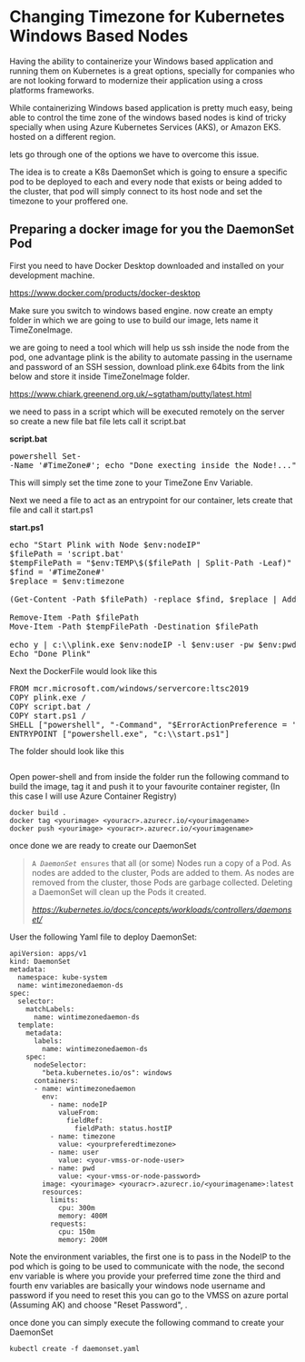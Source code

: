 <h1><b>Changing Timezone for Kubernetes Windows Based Nodes</b></h1>
<!-- wp:paragraph -->
<p>Having the ability to containerize your Windows based application and running them on Kubernetes is a great options, specially for companies who are not looking forward to modernize their application using a cross platforms frameworks.</p>
<!-- /wp:paragraph -->

<!-- wp:paragraph -->
<p>While containerizing Windows based application is pretty much easy, being able to control the time zone of the windows based nodes is kind of tricky specially when using Azure Kubernetes Services (AKS), or Amazon EKS. hosted on a different region.</p>
<!-- /wp:paragraph -->

<!-- wp:paragraph -->
<p>lets go through one of the options we have to overcome this issue.</p>
<!-- /wp:paragraph -->

<!-- wp:paragraph -->
<p>The idea is to create a K8s DaemonSet which is going to ensure a specific pod to be deployed to each and every node that exists or being added to the cluster, that pod will simply connect to its host node and set the timezone to your proffered one.</p>
<!-- /wp:paragraph -->

<!-- wp:heading -->
<h2>Preparing a docker image for you the DaemonSet Pod</h2>
<!-- /wp:heading -->

<!-- wp:paragraph -->
<p>First you need to have Docker Desktop downloaded and installed on your development machine.</p>
<!-- /wp:paragraph -->

<!-- wp:paragraph {"align":"center"} -->
<p class="has-text-align-center"><a href="https://www.docker.com/products/docker-desktop" data-type="URL" data-id="https://www.docker.com/products/docker-desktop">https://www.docker.com/products/docker-desktop</a></p>
<!-- /wp:paragraph -->

<!-- wp:paragraph -->
<p>Make sure you switch to windows based engine. now create an empty folder in which we are going to use to build our image, lets name it TimeZoneImage.</p>
<!-- /wp:paragraph -->
<!-- wp:paragraph -->
<p>we are going to need a tool which will help us ssh inside the node from the pod, one advantage plink is the ability to automate passing in the username and password of an SSH session, download plink.exe 64bits from the link below and store it inside TimeZoneImage folder.</p>
<!-- /wp:paragraph -->

<!-- wp:paragraph {"align":"center"} -->
<p class="has-text-align-center"><a href="https://www.chiark.greenend.org.uk/~sgtatham/putty/latest.html" data-type="URL" data-id="https://www.chiark.greenend.org.uk/~sgtatham/putty/latest.html">https://www.chiark.greenend.org.uk/~sgtatham/putty/latest.html</a></p>
<!-- /wp:paragraph -->

<!-- wp:paragraph -->
<p>we need to pass in a script which will be executed remotely on the server so create a new file bat file lets call it script.bat</p>
<!-- /wp:paragraph -->

<!-- wp:paragraph {"fontSize":"medium"} -->
<p class="has-medium-font-size"><strong>script.bat</strong></p>
<!-- /wp:paragraph -->

<!-- wp:syntaxhighlighter/code -->
<pre class="wp-block-syntaxhighlighter-code">powershell Set-
-Name '#TimeZone#'; echo "Done execting inside the Node!...";echo "Changing Time Zone to: #TimeZone#";</pre>
<!-- /wp:syntaxhighlighter/code -->

<!-- wp:paragraph -->
<p>This will simply set the time zone to your TimeZone Env Variable.</p>
<!-- /wp:paragraph -->

<!-- wp:paragraph -->
<p>Next we need a file to act as an entrypoint for our container, lets create that file and call it start.ps1</p>
<!-- /wp:paragraph -->

<!-- wp:paragraph {"fontSize":"medium"} -->
<p class="has-medium-font-size"><strong>start.ps1</strong></p>
<!-- /wp:paragraph -->

<!-- wp:syntaxhighlighter/code -->
<pre class="wp-block-syntaxhighlighter-code">echo "Start Plink with Node $env:nodeIP"
$filePath = 'script.bat'
$tempFilePath = "$env:TEMP\$($filePath | Split-Path -Leaf)"
$find = '#TimeZone#'
$replace = $env:timezone

(Get-Content -Path $filePath) -replace $find, $replace | Add-Content -Path $tempFilePath

Remove-Item -Path $filePath
Move-Item -Path $tempFilePath -Destination $filePath

echo y | c:\\plink.exe $env:nodeIP -l $env:user -pw $env:pwd -m script.bat
Echo "Done Plink"
</pre>
<!-- /wp:syntaxhighlighter/code -->

<!-- wp:paragraph -->
<p>Next the DockerFile would look like this</p>
<!-- /wp:paragraph -->

<!-- wp:syntaxhighlighter/code -->
<pre class="wp-block-syntaxhighlighter-code">FROM mcr.microsoft.com/windows/servercore:ltsc2019
COPY plink.exe /
COPY script.bat /
COPY start.ps1 /
SHELL ["powershell", "-Command", "$ErrorActionPreference = 'Stop'; Set-ExecutionPolicy Unrestricted -Force;"]
ENTRYPOINT ["powershell.exe", "c:\\start.ps1"] 
</pre>
<!-- /wp:syntaxhighlighter/code -->

<!-- wp:paragraph -->
<p>The folder should look like this</p>
<!-- /wp:paragraph -->

<!-- wp:image {"id":385,"sizeSlug":"large"} -->
<figure class="wp-block-image size-large"><img src="https://mohammedumar.files.wordpress.com/2020/08/1.png?w=149" alt="" class="wp-image-385"/></figure>
<!-- /wp:image -->

<!-- wp:paragraph -->
<p>Open power-shell and from inside the folder run the following command to build the image, tag it and push it to your favourite container register, (In this case I will use Azure Container Registry)</p>
<!-- /wp:paragraph -->

<!-- wp:code -->
<pre class="wp-block-code"><code>docker build .
docker tag &lt;yourimage> &lt;youracr>.azurecr.io/&lt;yourimagename>
docker push &lt;yourimage> &lt;youracr>.azurecr.io/&lt;yourimagename></code></pre>
<!-- /wp:code -->

<!-- wp:paragraph -->
<p>once done we are ready to create our DaemonSet</p>
<!-- /wp:paragraph -->

<!-- wp:quote {"className":"is-style-default","ampFitText":true} -->
<amp-fit-text layout="fixed-height" min-font-size="16" max-font-size="16" height="80"><blockquote class="wp-block-quote is-style-default"><p><code>A <em>DaemonSet</em> ensures</code> that all (or some) Nodes run a copy of a Pod. As nodes are added to the cluster, Pods are added to them. As nodes are removed from the cluster, those Pods are garbage collected. Deleting a DaemonSet will clean up the Pods it created.</p><cite><a href="https://kubernetes.io/docs/concepts/workloads/controllers/daemonset/">https://kubernetes.io/docs/concepts/workloads/controllers/daemonset/</a></cite></blockquote></amp-fit-text>
<!-- /wp:quote -->

<!-- wp:paragraph -->
<p>User the following Yaml file to deploy DaemonSet:</p>
<!-- /wp:paragraph -->

<!-- wp:code -->
<pre class="wp-block-code"><code>apiVersion: apps/v1
kind: DaemonSet
metadata:
  namespace: kube-system
  name: wintimezonedaemon-ds
spec:
  selector:
    matchLabels:
      name: wintimezonedaemon-ds
  template:
    metadata:
      labels:
        name: wintimezonedaemon-ds
    spec:
      nodeSelector:
        "beta.kubernetes.io/os": windows
      containers:
      - name: wintimezonedaemon
        env:
          - name: nodeIP
            valueFrom:
              fieldRef:
                fieldPath: status.hostIP
          - name: timezone
            value: &lt;yourpreferedtimezone>
          - name: user
            value: &lt;your-vmss-or-node-user>
          - name: pwd
            value: &lt;your-vmss-or-node-password>
        image: &lt;yourimage> &lt;youracr>.azurecr.io/&lt;yourimagename>:latest
        resources:
          limits:
            cpu: 300m
            memory: 400M
          requests:
            cpu: 150m
            memory: 200M</code></pre>
<!-- /wp:code -->

<!-- wp:paragraph -->
<p>Note the environment variables, the first one is to pass in the NodeIP to the pod which is going to be used to communicate with the node, the second env variable is where you provide your preferred time zone the third and fourth env variables are basically your windows node username and password if you need to reset this you can go to the VMSS on azure portal (Assuming AK) and choose "Reset Password", .</p>
<!-- /wp:paragraph -->

<!-- wp:paragraph -->
<p>once done you can simply execute the following command to create your DaemonSet</p>
<!-- /wp:paragraph -->

<!-- wp:code -->
<pre class="wp-block-code"><code>kubectl create -f daemonset.yaml</code></pre>
<!-- /wp:code -->
